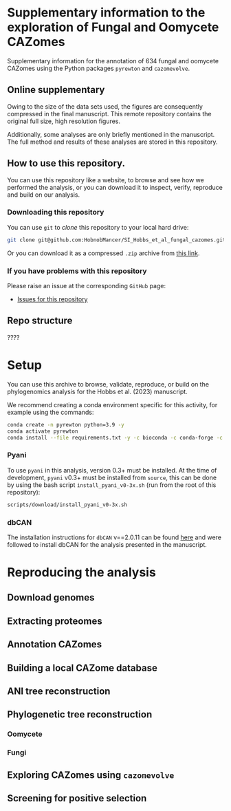 # Supplementary information to the exploration of Fungal and Oomycete CAZomes

Supplementary information for the annotation of 634 fungal and oomycete CAZomes using the Python packages `pyrewton` and `cazomevolve`.

## Online supplementary

Owing to the size of the data sets used, the figures are consequently compressed in the final manuscript. This remote repository contains the original full size, high resolution figures.

Additionally, some analyses are only briefly mentioned in the manuscript. The full method and results of these analyses are stored in this repository.

## How to use this repository.

You can use this repository like a website, to browse and see how we performed the analysis, or you can download it to inspect, verify, reproduce and build on our analysis.

### Downloading this repository

You can use `git` to _clone_ this repository to your local hard drive:

```bash
git clone git@github.com:HobnobMancer/SI_Hobbs_et_al_fungal_cazomes.git
```

Or you can download it as a compressed `.zip` archive from [this link](https://github.com/HobnobMancer/SI_Hobbs_et_al_fungal_cazomes/archive/refs/heads/master.zip).

### If you have problems with this repository

Please raise an issue at the corresponding `GitHub` page:

* [Issues for this repository](https://github.com/HobnobMancer/SI_Hobbs_et_al_fungal_cazomes/issues)

## Repo structure 

????

# Setup

You can use this archive to browse, validate, reproduce, or build on the phylogenomics analysis for the Hobbs et al. (2023) manuscript.

We recommend creating a conda environment specific for this activity, for example using the commands:
```bash
conda create -n pyrewton python=3.9 -y
conda activate pyrewton
conda install --file requirements.txt -y -c bioconda -c conda-forge -c predector
```

### Pyani

To use `pyani` in this analysis, version 0.3+ must be installed. At the time of development, `pyani` v0.3+ must be installed from `source`, this can be done by using the bash script `install_pyani_v0-3x.sh` (run from the root of this repository):
```bash
scripts/download/install_pyani_v0-3x.sh
```

### dbCAN

The installation instructions for `dbCAN` v==2.0.11 can be found [here](https://github.com/linnabrown/run_dbcan/tree/fde6d7225441ef3d4cb29ea29e39cfdcc41d8b19) and were followed to install dbCAN for the analysis presented in the manuscript.

# Reproducing the analysis

## Download genomes

## Extracting proteomes

## Annotation CAZomes

## Building a local CAZome database

## ANI tree reconstruction

## Phylogenetic tree reconstruction

### Oomycete

### Fungi

## Exploring CAZomes using `cazomevolve`

## Screening for positive selection
